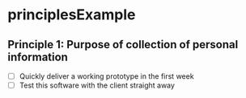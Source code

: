# principlesExample

## Principle 1: Purpose of collection of personal information

- [ ] Quickly deliver a working prototype in the first week
- [ ] Test this software with the client straight away
